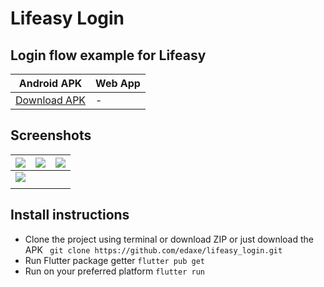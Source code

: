 # Lifeasy Login

## Login flow example for Lifeasy 

Android APK | Web App
------------- | ------------- 
[Download APK](https://github.com/edaxe/lifeasy_login/releases/tag/APK) | -

## Screenshots

| ![](https://github.com/edaxe/lifeasy_login/blob/main/release/1.png)  | ![](https://github.com/edaxe/lifeasy_login/blob/main/release/2.png) | ![](https://github.com/edaxe/lifeasy_login/blob/main/release/3.png) |
| ------------- | ------------- | ------------- |
| ![](https://github.com/edaxe/lifeasy_login/blob/main/release/4.png)  | 
|  | 


## Install instructions

- Clone the project using terminal or download ZIP or just download the APK
``` git clone https://github.com/edaxe/lifeasy_login.git```
- Run Flutter package getter
``` flutter pub get ```
- Run on your preferred platform
``` flutter run ``` 
